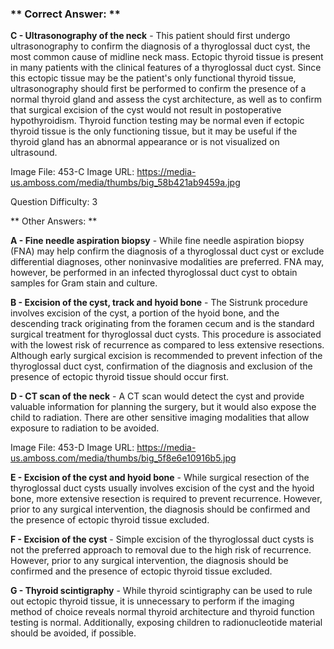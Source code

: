 ### ** Correct Answer: **

**C - Ultrasonography of the neck** - This patient should first undergo ultrasonography to confirm the diagnosis of a thyroglossal duct cyst, the most common cause of midline neck mass. Ectopic thyroid tissue is present in many patients with the clinical features of a thyroglossal duct cyst. Since this ectopic tissue may be the patient's only functional thyroid tissue, ultrasonography should first be performed to confirm the presence of a normal thyroid gland and assess the cyst architecture, as well as to confirm that surgical excision of the cyst would not result in postoperative hypothyroidism. Thyroid function testing may be normal even if ectopic thyroid tissue is the only functioning tissue, but it may be useful if the thyroid gland has an abnormal appearance or is not visualized on ultrasound.

Image File: 453-C
Image URL: https://media-us.amboss.com/media/thumbs/big_58b421ab9459a.jpg

Question Difficulty: 3

** Other Answers: **

**A - Fine needle aspiration biopsy** - While fine needle aspiration biopsy (FNA) may help confirm the diagnosis of a thyroglossal duct cyst or exclude differential diagnoses, other noninvasive modalities are preferred. FNA may, however, be performed in an infected thyroglossal duct cyst to obtain samples for Gram stain and culture.

**B - Excision of the cyst, track and hyoid bone** - The Sistrunk procedure involves excision of the cyst, a portion of the hyoid bone, and the descending track originating from the foramen cecum and is the standard surgical treatment for thyroglossal duct cysts. This procedure is associated with the lowest risk of recurrence as compared to less extensive resections. Although early surgical excision is recommended to prevent infection of the thyroglossal duct cyst, confirmation of the diagnosis and exclusion of the presence of ectopic thyroid tissue should occur first.

**D - CT scan of the neck** - A CT scan would detect the cyst and provide valuable information for planning the surgery, but it would also expose the child to radiation. There are other sensitive imaging modalities that allow exposure to radiation to be avoided.

Image File: 453-D
Image URL: https://media-us.amboss.com/media/thumbs/big_5f8e6e10916b5.jpg

**E - Excision of the cyst and hyoid bone** - While surgical resection of the thyroglossal duct cysts usually involves excision of the cyst and the hyoid bone, more extensive resection is required to prevent recurrence. However, prior to any surgical intervention, the diagnosis should be confirmed and the presence of ectopic thyroid tissue excluded.

**F - Excision of the cyst** - Simple excision of the thyroglossal duct cysts is not the preferred approach to removal due to the high risk of recurrence. However, prior to any surgical intervention, the diagnosis should be confirmed and the presence of ectopic thyroid tissue excluded.

**G - Thyroid scintigraphy** - While thyroid scintigraphy can be used to rule out ectopic thyroid tissue, it is unnecessary to perform if the imaging method of choice reveals normal thyroid architecture and thyroid function testing is normal. Additionally, exposing children to radionucleotide material should be avoided, if possible.

